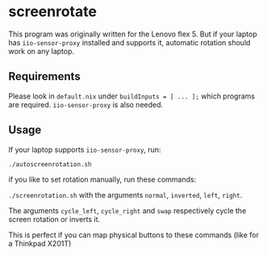 # screenrotate

This program was originally written for the Lenovo flex 5.
But if your laptop has `iio-sensor-proxy` installed and
supports it, automatic rotation should work on any laptop.

## Requirements

Please look in `default.nix` under `buildInputs = [ ... ];` which
programs are required. `iio-sensor-proxy` is also needed.

## Usage

If your laptop supports `iio-sensor-proxy`, run:

```
./autoscreenrotation.sh
```

if you like to set rotation manually, run these commands:

`./screenrotation.sh` with the arguments `normal`,
`inverted`, `left`, `right`.

The arguments `cycle_left`, `cycle_right` and `swap` respectively
cycle the screen rotation or inverts it.

This is perfect if you can map physical buttons to these commands (like for a Thinkpad X201T)
